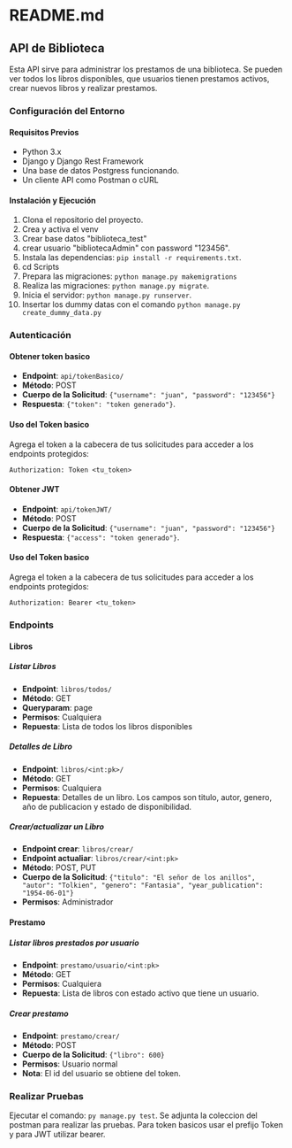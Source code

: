 
# README.md

## API de Biblioteca

Esta API sirve para administrar los prestamos de una biblioteca. Se pueden ver todos los libros disponibles, que usuarios tienen prestamos activos, crear nuevos libros y realizar prestamos.

### Configuración del Entorno

#### Requisitos Previos
- Python 3.x
- Django y Django Rest Framework
- Una base de datos Postgress funcionando.
- Un cliente API como Postman o cURL

#### Instalación y Ejecución
1. Clona el repositorio del proyecto.
2. Crea y activa el venv
3. Crear base datos "biblioteca_test"
4. crear usuario "bibliotecaAdmin" con password "123456".
5. Instala las dependencias: `pip install -r requirements.txt`.
6. cd Scripts
7. Prepara las migraciones: `python manage.py makemigrations`
8. Realiza las migraciones: `python manage.py migrate`.
9. Inicia el servidor: `python manage.py runserver`.
10. Insertar los dummy datas con el comando `python manage.py create_dummy_data.py`

### Autenticación

#### Obtener token basico
- **Endpoint**: `api/tokenBasico/`
- **Método**: POST
- **Cuerpo de la Solicitud**: `{"username": "juan", "password": "123456"}`
- **Respuesta**: `{"token": "token generado"}`.

#### Uso del Token basico
Agrega el token a la cabecera de tus solicitudes para acceder a los endpoints protegidos:
```
Authorization: Token <tu_token>
```
#### Obtener JWT
- **Endpoint**: `api/tokenJWT/`
- **Método**: POST
- **Cuerpo de la Solicitud**: `{"username": "juan", "password": "123456"}`
- **Respuesta**: `{"access": "token generado"}`.

#### Uso del Token basico
Agrega el token a la cabecera de tus solicitudes para acceder a los endpoints protegidos:
```
Authorization: Bearer <tu_token>
```

### Endpoints

#### Libros

##### Listar Libros
- **Endpoint**: `libros/todos/`
- **Método**: GET
- **Queryparam**: page
- **Permisos**: Cualquiera
- **Repuesta**: Lista de todos los libros disponibles

##### Detalles de Libro
- **Endpoint**: `libros/<int:pk>/`
- **Método**: GET
- **Permisos**: Cualquiera
- **Repuesta**: Detalles de un libro. Los campos son titulo, autor, genero, año de publicacion y estado de disponibilidad.

##### Crear/actualizar un Libro
- **Endpoint crear**: `libros/crear/`
- **Endpoint actualiar**: `libros/crear/<int:pk>`
- **Método**: POST, PUT
- **Cuerpo de la Solicitud**: `{"titulo": "El señor de los anillos", "autor": "Tolkien", "genero": "Fantasia", "year_publication": "1954-06-01"}`
- **Permisos**: Administrador

#### Prestamo

##### Listar libros prestados por usuario
- **Endpoint**: `prestamo/usuario/<int:pk>`
- **Método**: GET
- **Permisos**: Cualquiera
- **Repuesta**: Lista de libros con estado activo que tiene un usuario.

##### Crear prestamo
- **Endpoint**: `prestamo/crear/`
- **Método**: POST
- **Cuerpo de la Solicitud**: `{"libro": 600}`
- **Permisos**: Usuario normal
- **Nota**: El id del usuario se obtiene del token.


### Realizar Pruebas
Ejecutar el comando: `py manage.py test`.
Se adjunta la coleccion del postman para realizar las pruebas. Para token basicos usar el prefijo Token y para JWT utilizar bearer.
